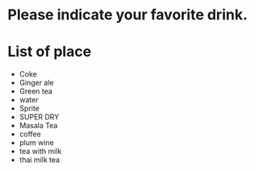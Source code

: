 # Please indicate your favorite  drink.

# List of place
- Coke
- Ginger ale
- Green tea
- water
- Sprite
- SUPER DRY
- Masala Tea
- coffee
- plum wine
- tea with milk
- thai milk tea
